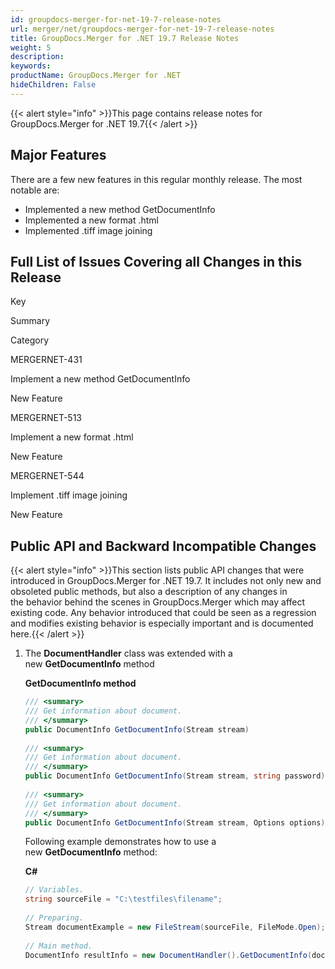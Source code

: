 ```yaml
---
id: groupdocs-merger-for-net-19-7-release-notes
url: merger/net/groupdocs-merger-for-net-19-7-release-notes
title: GroupDocs.Merger for .NET 19.7 Release Notes
weight: 5
description: 
keywords: 
productName: GroupDocs.Merger for .NET
hideChildren: False
---
```

{{< alert style="info" >}}This page contains release notes for GroupDocs.Merger for .NET 19.7{{< /alert >}}

## Major Features

There are a few new features in this regular monthly release. The most notable are:

*   Implemented a new method GetDocumentInfo
*   Implemented a new format .html
*   Implemented .tiff image joining

## Full List of Issues Covering all Changes in this Release

Key

Summary

Category

MERGERNET-431

Implement a new method GetDocumentInfo

New Feature

MERGERNET-513

Implement a new format .html

New Feature

MERGERNET-544

Implement .tiff image joining

New Feature

## Public API and Backward Incompatible Changes

{{< alert style="info" >}}This section lists public API changes that were introduced in GroupDocs.Merger for .NET 19.7. It includes not only new and obsoleted public methods, but also a description of any changes in the behavior behind the scenes in GroupDocs.Merger which may affect existing code. Any behavior introduced that could be seen as a regression and modifies existing behavior is especially important and is documented here.{{< /alert >}}

1.  The **DocumentHandler** class was extended with a new **GetDocumentInfo** method
    
    **GetDocumentInfo method**
    
    ```csharp
    /// <summary>
    /// Get information about document.
    /// </summary>
    public DocumentInfo GetDocumentInfo(Stream stream)
     
    /// <summary>
    /// Get information about document.
    /// </summary>
    public DocumentInfo GetDocumentInfo(Stream stream, string password)
     
    /// <summary>
    /// Get information about document.
    /// </summary>
    public DocumentInfo GetDocumentInfo(Stream stream, Options options)
    ```
    
    Following example demonstrates how to use a new **GetDocumentInfo** method:
    
    **C#**
    
    ```csharp
    // Variables.
    string sourceFile = "C:\testfiles\filename";
     
    // Preparing.
    Stream documentExample = new FileStream(sourceFile, FileMode.Open);
     
    // Main method.
    DocumentInfo resultInfo = new DocumentHandler().GetDocumentInfo(documentExample);
    ```
